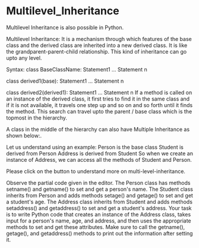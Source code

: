 # Multilevel_Inheritance

Multilevel Inheritance is also possible in Python.

Multilevel Inheritance: It is a mechanism through which features of the base class and the derived class are inherited into a new derived class. It is like the grandparent-parent-child relationship. This kind of inheritance can go upto any level.




Syntax:
class BaseClassName:
	Statement1
	...
	Statement n

class derived1(base):
	Statement1
	...
	Statement n

class derived2(derived1):
	Statement1
	...
	Statement n
If a method is called on an instance of the derived class, it first tries to find it in the same class and if it is not available, it travels one step up and so on and so forth until it finds the method. This search can travel upto the parent / base class which is the topmost in the hierarchy.

A class in the middle of the hierarchy can also have Multiple Inheritance as shown below:.



Let us understand using an example:
Person is the base class
Student is derived from Person
Address is derived from Student
So when we create an instance of Address, we can access all the methods of Student and Person.

Please click on the 
 button to understand more on multi-level-inheritance.


Observe the partial code given in the editor.
The Person class has methods setname() and getname() to set and get a person's name.
The Student class inherits from Person and adds methods setage() and getage() to set and get a student's age.
The Address class inherits from Student and adds methods setaddress() and getaddress() to set and get a student's address.
Your task is to write Python code that creates an instance of the Address class, takes input for a person's name, age, and address, and then uses the appropriate methods to set and get these attributes. Make sure to call the getname(), getage(), and getaddress() methods to print out the information after setting it.
